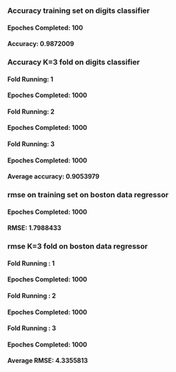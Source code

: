 ### Accuracy training set on digits classifier
#### Epoches Completed: 100
#### Accuracy: 0.9872009
### Accuracy K=3 fold on digits classifier
#### Fold Running: 1
#### Epoches Completed: 1000
#### Fold Running: 2
#### Epoches Completed: 1000
#### Fold Running: 3
#### Epoches Completed: 1000
#### Average accuracy: 0.9053979
### rmse on training set on boston data regressor
#### Epoches Completed: 1000
#### RMSE: 1.7988433
### rmse K=3 fold on boston data regressor
#### Fold Running : 1
#### Epoches Completed: 1000
#### Fold Running : 2
#### Epoches Completed: 1000
#### Fold Running : 3
#### Epoches Completed: 1000
#### Average RMSE: 4.3355813